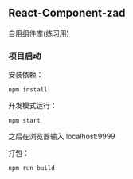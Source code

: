 ## React-Component-zad

自用组件库(练习用)

### 项目启动

安装依赖：

```
npm install
```

开发模式运行：

```
npm start
```

之后在浏览器输入 localhost:9999

打包：

```
npm run build
```
